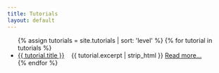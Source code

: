 ```yaml
---
title: Tutorials
layout: default
---
```

<ul>
{% assign tutorials = site.tutorials | sort: 'level' %}
{% for tutorial in tutorials %}
  <li>
    <a href="{{ tutorial.url }}">{{ tutorial.title }}</a>&nbsp;&nbsp;&nbsp;
    {{ tutorial.excerpt | strip_html }} <a href="{{ tutorial.url }}"> Read&nbsp;more...</a>
  </li>
{% endfor %}
</ul>
